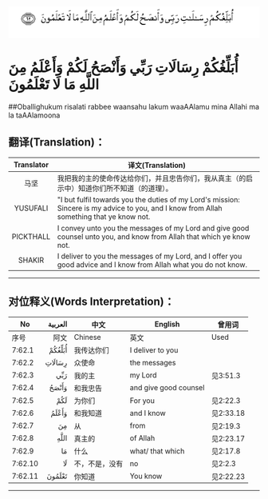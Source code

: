 ![007:062](images/007_062.gif)

# أُبَلِّغُكُمْ رِسَالَاتِ رَبِّي وَأَنْصَحُ لَكُمْ وَأَعْلَمُ مِنَ اللَّهِ مَا لَا تَعْلَمُونَ 

##Oballighukum risalati rabbee waansahu lakum waaAAlamu mina Allahi ma la taAAlamoona 

## 翻译(Translation)：

| Translator | 译文(Translation)                                            |
| :--------: | ------------------------------------------------------------ |
|    马坚    | 我把我的主的使命传达给你们，并且忠告你们，我从真主（的启示中）知道你们所不知道（的道理）。 |
|  YUSUFALI  | "I but fulfil towards you the duties of my Lord's mission: Sincere is my advice to you, and I know from Allah something that ye know not. |
| PICKTHALL  | I convey unto you the messages of my Lord and give good counsel unto you, and know from Allah that which ye know not. |
|   SHAKIR   | I deliver to you the messages of my Lord, and I offer you good advice and I know from Allah what you do not know. |

---

## 对位释义(Words Interpretation)：

| No   | العربية | 中文    | English | 曾用词 |
| ---- | ------: | ------- | ------- | ------ |
| 序号 |    阿文 | Chinese | 英文    | Used   |
| 7:62.1  | أُبَلِّغُكُمْ | 我传达你们     | I deliver to you      |           |
| 7:62.2  | رِسَالَاتِ | 众使命         | the messages          |           |
| 7:62.3  | رَبِّي    | 我的主         | my Lord               | 见3:51.3  |
| 7:62.4  | وَأَنْصَحُ  | 和我忠告       | and give good counsel |           |
| 7:62.5  | لَكُمْ    | 为你们         | For you               | 见2:22.3  |
| 7:62.6  | وَأَعْلَمُ  | 和我知道       | and I know            | 见2:33.18 |
| 7:62.7  | مِنَ     | 从             | from                  | 见2:19.3  |
| 7:62.8  | اللَّهِ   | 真主的         | of Allah              | 见2:23.17 |
| 7:62.9  | مَا     | 什么           | what/ that which      | 见2:17.8  |
| 7:62.10 | لَا     | 不，不是，没有 | no                    | 见2:2.3   |
| 7:62.11 | تَعْلَمُونَ | 你知道         | You know              | 见2:22.23 |

---